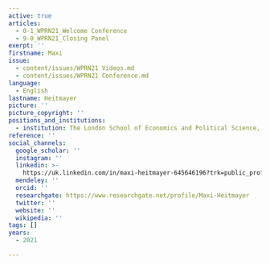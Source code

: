 ```yaml
---
active: true
articles:
  - 0-1_WPRN21_Welcome Conference
  - 9-0_WPRN21_Closing Panel
exerpt: ''
firstname: Maxi
issue:
  - content/issues/WPRN21 Videos.md
  - content/issues/WPRN21 Conference.md
language:
  - English
lastname: Heitmayer
picture: ''
picture_copyright: ''
positions_and_institutions:
  - institution: The London School of Economics and Political Science, United Kingdom
reference: ''
social_channels:
  google_scholar: ''
  instagram: ''
  linkedin: >-
    https://uk.linkedin.com/in/maxi-heitmayer-645646196?trk=public_profile_browsemap_profile-result-card_result-card_full-click
  mendeley: ''
  orcid: ''
  researchgate: https://www.researchgate.net/profile/Maxi-Heitmayer
  twitter: ''
  website: ''
  wikipedia: ''
tags: []
years:
  - 2021

---
```

